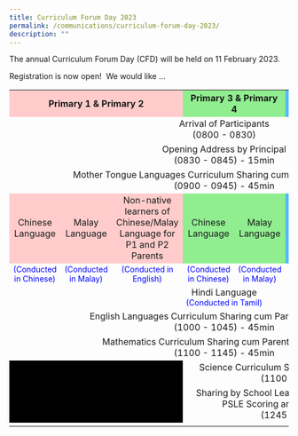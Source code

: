 ```yaml
---
title: Curriculum Forum Day 2023
permalink: /communications/curriculum-forum-day-2023/
description: ""
---
```

<p align = "justify">The annual Curriculum Forum Day (CFD) will be held on 11 February 2023.</p>

<p align = "justify">Registration is now open!  We would like ... </p>

<table style="width: 100%"> 
<tr> 
	<th colspan="3" style="text-align:center;background-color:#FFCCCB;">Primary 1 & Primary 2</th> 
	<th colspan="2" style="text-align:center;background-color:#90EE90;">Primary 3 & Primary 4</th> 
	<th colspan="3" style="text-align:center;background-color:#55BBFD;">Primary 5 & Primary 6</th> 
	</tr> 
	<tr>
		<td colspan="8" style="text-align:center" >Arrival of Participants <br> (0800 - 0830)</td>
	</tr>
	<tr>
		<td colspan="8" style="text-align:center" >Opening Address by Principal <br> (0830 - 0845) - 15min</td>
	</tr>
	<tr>
		<td colspan="8" style="text-align:center" >Mother Tongue Languages Curriculum Sharing cum Parents' Workshops <br> (0900 - 0945) - 45min</td>
	</tr>
	<tr>
  <td style="text-align:center;vertical-align: middle;background-color:#FFCCCB;">Chinese Language</td>
  <td style="text-align:center;vertical-align: middle;background-color:#FFCCCB;">Malay Language</td>
  <td style="text-align:center;background-color:#FFCCCB;">Non-native learners of<br>Chinese/Malay Language for P1 and P2 Parents</td>
		<td style="text-align:center;vertical-align: middle;background-color:#90EE90;">Chinese Language</td>
		<td style="text-align:center;vertical-align: middle;background-color:#90EE90;">Malay Language</td>
		<td style="text-align:center;vertical-align: middle;background-color:#55BBFD;">Chinese Language</td>
		<td style="text-align:center;vertical-align: middle;background-color:#55BBFD;">Malay Language</td>
		<td style="text-align:center;vertical-align: middle;background-color:#55BBFD;">Tamil Language</td>
 </tr>
	<tr>
  <td style="color:Blue;text-align:center;font-size: 14px">(Conducted in Chinese)</td>
    <td style="color:Blue;text-align:center;font-size: 14px">(Conducted in Malay)</td>
   <td style="color:Blue;text-align:center;font-size: 14px">(Conducted in English)</td>
		<td style="color:Blue;text-align:center;font-size: 14px">(Conducted in Chinese)</td>
		<td style="color:Blue;text-align:center;font-size: 14px">(Conducted in Malay)</td>
		<td style="color:Blue;text-align:center;font-size: 14px">(Conducted in Chinese)</td>
		<td style="color:Blue;text-align:center;font-size: 14px">(Conducted in Malay)</td>
		<td style="color:Blue;text-align:center;font-size: 14px">(Conducted in Tamil)</td>
 </tr>
	<tr>
		<td colspan="8" style="text-align:center" >Hindi Language <br><span style="color:Blue;font-size: 14px">(Conducted in Tamil)</span></td>
	</tr>
		<tr>
		<td colspan="8" style="text-align:center" >English Languages Curriculum Sharing cum Parents' Workshops <br>(1000 - 1045) - 45min</td>
	</tr>
	<tr>
		<td colspan="8" style="text-align:center" >Mathematics Curriculum Sharing cum Parents' Workshops <br>(1100 - 1145) - 45min</td>
	</tr>
	<tr>
		<td colspan="3" style="text-align:center;background-color:Black;" ></td>
		<td colspan="5" style="text-align:center" >Science Curriculum Sharing cum Parents' Workshops <br>(1100 - 1145) - 45min</td>
	</tr>
	<tr>
		<td colspan="3" style="text-align:center;background-color:Black;" ></td>
		<td colspan="5" style="text-align:center" >Sharing by School Leaders on Subject-Based Banding, PSLE Scoring and Direct school Admission <br>(1245 - 1330) - 45min</td>
	</tr>
	<tr>
		<td></td>
	</tr>
</table>